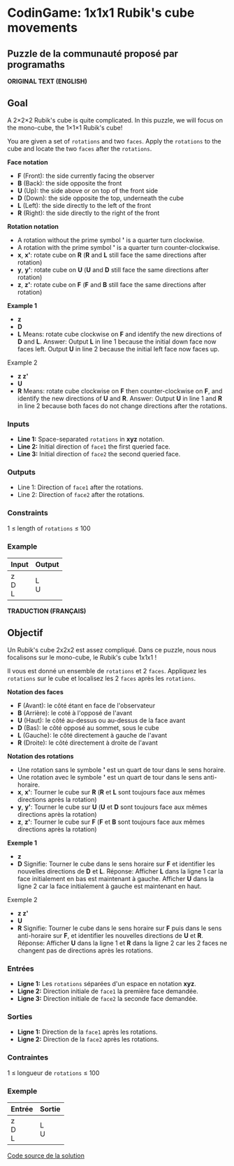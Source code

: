# CodinGame: 1x1x1 Rubik's cube movements

## Puzzle de la communauté proposé par programaths

**ORIGINAL TEXT (ENGLISH)**

## Goal
A 2×2×2 Rubik's cube is quite complicated. In this puzzle, we will focus on the mono-cube, the 1×1×1 Rubik's cube!

You are given a set of `rotations` and two `faces`. Apply the `rotations` to the cube and locate the two `faces` after the `rotations`.

**Face notation**
- **F** (Front): the side currently facing the observer
- **B** (Back): the side opposite the front
- **U** (Up): the side above or on top of the front side
- **D** (Down): the side opposite the top, underneath the cube
- **L** (Left): the side directly to the left of the front
- **R** (Right): the side directly to the right of the front

**Rotation notation**
- A rotation without the prime symbol **'** is a quarter turn clockwise.
- A rotation with the prime symbol **'** is a quarter turn counter-clockwise.
- **x**, **x'**: rotate cube on **R** (**R** and **L** still face the same directions after rotation)
- **y**, **y'**: rotate cube on **U** (**U** and **D** still face the same directions after rotation)
- **z**, **z'**: rotate cube on **F** (**F** and **B** still face the same directions after rotation)

**Example 1**
- **z**
- **D**
- **L**
Means: rotate cube clockwise on **F** and identify the new directions of **D** and **L**.
Answer: Output **L** in line 1 because the initial down face now faces left. Output **U** in line 2 because the initial left face now faces up.

Example 2
- **z z'**
- **U**
- **R**
Means: rotate cube clockwise on **F** then counter-clockwise on **F**, and identify the new directions of **U** and **R**.
Answer: Output **U** in line 1 and **R** in line 2 because both faces do not change directions after the rotations.

### Inputs
- **Line 1:** Space-separated `rotations` in **xyz** notation.
- **Line 2:** Initial direction of `face1` the first queried face.
- **Line 3:** Initial direction of `face2` the second queried face.

### Outputs
- Line 1: Direction of `face1` after the rotations.
- Line 2: Direction of `face2` after the rotations.

### Constraints
1 ≤ length of `rotations` ≤ 100

### Example

Input | Output
------------ | -------------
z<br>D<br>L | L<br>U

**TRADUCTION (FRANÇAIS)**

## Objectif

Un Rubik's cube 2x2x2 est assez compliqué. Dans ce puzzle, nous nous focalisons sur le mono-cube, le Rubik's cube 1x1x1 !

Il vous est donné un ensemble de `rotations` et 2 `faces`. Appliquez les `rotations` sur le cube et localisez les 2 `faces` après les `rotations`.

**Notation des faces**
- **F** (Avant): le côté étant en face de l'observateur
- **B** (Arrière): le coté à l'opposé de l'avant
- **U** (Haut): le côté au-dessus ou au-dessus de la face avant
- **D** (Bas): le côté opposé au sommet, sous le cube
- **L** (Gauche): le côté directement à gauche de l'avant
- **R** (Droite): le côté directement à droite de l'avant

**Notation des rotations**
- Une rotation sans le symbole **'** est un quart de tour dans le sens horaire.
- Une rotation avec le symbole **'** est un quart de tour dans le sens anti-horaire.
- **x**, **x'**: Tourner le cube sur **R** (**R** et **L** sont toujours face aux mêmes directions après la rotation)
- **y**, **y'**: Tourner le cube sur **U** (**U** et **D** sont toujours face aux mêmes directions après la rotation)
- **z**, **z'**: Tourner le cube sur **F** (**F** et **B** sont toujours face aux mêmes directions après la rotation)

**Exemple 1**
- **z**
- **D**
Signifie: Tourner le cube dans le sens horaire sur **F** et identifier les nouvelles directions de **D** et **L**.
Réponse: Afficher **L** dans la ligne 1 car la face initialement en bas est maintenant à gauche. Afficher **U** dans la ligne 2 car la face initialement à gauche est maintenant en haut.

Exemple 2
- **z z'**
- **U**
- **R**
Signifie: Tourner le cube dans le sens horaire sur **F** puis dans le sens anti-horaire sur **F**, et identifier les nouvelles directions de **U** et **R**.
Réponse: Afficher **U** dans la ligne 1 et **R** dans la ligne 2 car les 2 faces ne changent pas de directions après les rotations.

### Entrées
- **Ligne 1:** Les `rotations` séparées d'un espace en notation **xyz**.
- **Ligne 2:** Direction initiale de `face1` la première face demandée.
- **Ligne 3:** Direction initiale de `face2` la seconde face demandée.

### Sorties
- **Ligne 1:** Direction de la `face1` après les rotations.
- **Ligne 2:** Direction de la `face2` après les rotations.

### Contraintes
1 ≤ longueur de `rotations` ≤ 100

### Exemple
Entrée | Sortie
------------ | -------------
z<br>D<br>L | L<br>U

[Code source de la solution](https://github.com/Kous92/CodinGame-Swift-FR-/tree/main/Puzzles%20classiques/Facile/1x1x1%20Rubik%27s%20cube%20movements/1x1x1rubiksCubeMovements.swift)